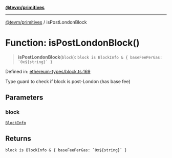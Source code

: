 [**@tevm/primitives**](../README.md)

***

[@tevm/primitives](../globals.md) / isPostLondonBlock

# Function: isPostLondonBlock()

> **isPostLondonBlock**(`block`): `` block is BlockInfo & { baseFeePerGas: `0x${string}` } ``

Defined in: [ethereum-types/block.ts:169](https://github.com/evmts/primitives/blob/main/src/ethereum-types/block.ts#L169)

Type guard to check if block is post-London (has base fee)

## Parameters

### block

[`BlockInfo`](../interfaces/BlockInfo.md)

## Returns

`` block is BlockInfo & { baseFeePerGas: `0x${string}` } ``
